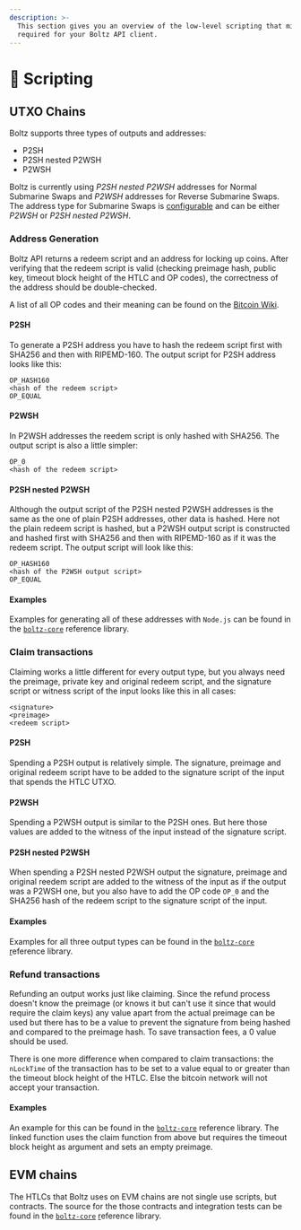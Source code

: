 ```yaml
---
description: >-
  This section gives you an overview of the low-level scripting that might be
  required for your Boltz API client.
---
```


# 🧾 Scripting

## UTXO Chains

Boltz supports three types of outputs and addresses:

* P2SH
* P2SH nested P2WSH
* P2WSH

Boltz is currently using _P2SH nested P2WSH_ addresses for Normal Submarine Swaps and _P2WSH_ addresses for Reverse Submarine Swaps. The address type for Submarine Swaps is [configurable](deployment.md) and can be either _P2WSH_ or _P2SH nested P2WSH_.

### Address Generation

Boltz API returns a redeem script and an address for locking up coins. After verifying that the redeem script is valid (checking preimage hash, public key, timeout block height of the HTLC and OP codes), the correctness of the address should be double-checked.

A list of all OP codes and their meaning can be found on the [Bitcoin Wiki](https://en.bitcoin.it/wiki/Script).

#### P2SH

To generate a P2SH address you have to hash the redeem script first with SHA256 and then with RIPEMD-160. The output script for P2SH address looks like this:

```
OP_HASH160
<hash of the redeem script>
OP_EQUAL
```

#### P2WSH

In P2WSH addresses the reedem script is only hashed with SHA256. The output script is also a little simpler:

```
OP_0
<hash of the redeem script>
```

#### P2SH nested P2WSH

Although the output script of the P2SH nested P2WSH addresses is the same as the one of plain P2SH addresses, other data is hashed. Here not the plain redeem script is hashed, but a P2WSH output script is constructed and hashed first with SHA256 and then with RIPEMD-160 as if it was the redeem script. The output script will look like this:

```
OP_HASH160
<hash of the P2WSH output script>
OP_EQUAL
```

#### Examples

Examples for generating all of these addresses with `Node.js` can be found in the [`boltz-core`](https://github.com/BoltzExchange/boltz-core/blob/master/lib/swap/Scripts.ts) reference library.

### Claim transactions

Claiming works a little different for every output type, but you always need the preimage, private key and original redeem script, and the signature script or witness script of the input looks like this in all cases:

```
<signature>
<preimage>
<redeem script>
```

#### P2SH

Spending a P2SH output is relatively simple. The signature, preimage and original redeem script have to be added to the signature script of the input that spends the HTLC UTXO.

#### P2WSH

Spending a P2WSH output is similar to the P2SH ones. But here those values are added to the witness of the input instead of the signature script.

#### P2SH nested P2WSH

When spending a P2SH nested P2WSH output the signature, preimage and original reedem script are added to the witness of the input as if the output was a P2WSH one, but you also have to add the OP code `OP_0` and the SHA256 hash of the redeem script to the signature script of the input.

#### Examples

Examples for all three output types can be found in the [`boltz-core` ](https://github.com/BoltzExchange/boltz-core/blob/master/lib/swap/Claim.ts#L23)[r](https://github.com/BoltzExchange/boltz-core/blob/master/lib/swap/Scripts.ts)eference library.

### Refund transactions

Refunding an output works just like claiming. Since the refund process doesn't know the preimage (or knows it but can't use it since that would require the claim keys) any value apart from the actual preimage can be used but there has to be a value to prevent the signature from being hashed and compared to the preimage hash. To save transaction fees, a 0 value should be used.

There is one more difference when compared to claim transactions: the `nLockTime` of the transaction has to be set to a value equal to or greater than the timeout block height of the HTLC. Else the bitcoin network will not accept your transaction.

#### Examples

An example for this can be found in the [`boltz-core`](https://github.com/BoltzExchange/boltz-core/blob/master/lib/swap/Refund.ts#L20) reference library. The linked function uses the claim function from above but requires the timeout block height as argument and sets an empty preimage.

## EVM chains

The HTLCs that Boltz uses on EVM chains are not single use scripts, but contracts. The source for the those contracts and integration tests can be found in the [`boltz-core`](https://github.com/BoltzExchange/boltz-core/tree/master/contracts) [r](https://github.com/BoltzExchange/boltz-core/blob/master/lib/swap/Scripts.ts)eference library.
